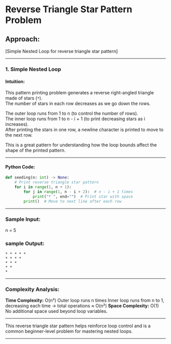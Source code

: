 # Reverse Triangle Star Pattern Problem

## Approach:
[Simple Nested Loop for reverse triangle star pattern]

---

### 1. Simple Nested Loop

#### Intuition:
This pattern printing problem generates a reverse right-angled triangle made of stars (`*`).  
The number of stars in each row decreases as we go down the rows.

The outer loop runs from 1 to n (to control the number of rows).  
The inner loop runs from 1 to n - i + 1 (to print decreasing stars as i increases).  
After printing the stars in one row, a newline character is printed to move to the next row.

This is a great pattern for understanding how the loop bounds affect the shape of the printed pattern.

---

#### Python Code:
```python
def seeding(n: int) -> None:
    # Print reverse triangle star pattern
    for i in range(1, n + 1):
        for j in range(1, n - i + 2):  # n - i + 1 times
            print("* ", end="")  # Print star with space
        print()  # Move to next line after each row
```
---

### Sample Input:
n = 5

### sample Output:
```
* * * * * 
* * * * 
* * * 
* * 
* 
```

---

### Complexity Analysis:
**Time Complexity:** O(n²)
Outer loop runs n times
Inner loop runs from n to 1, decreasing each time → total operations ≈ O(n²)
**Space Complexity:** O(1)
No additional space used beyond loop variables.

---

This reverse triangle star pattern helps reinforce loop control and is a common beginner-level problem for mastering nested loops.

---
